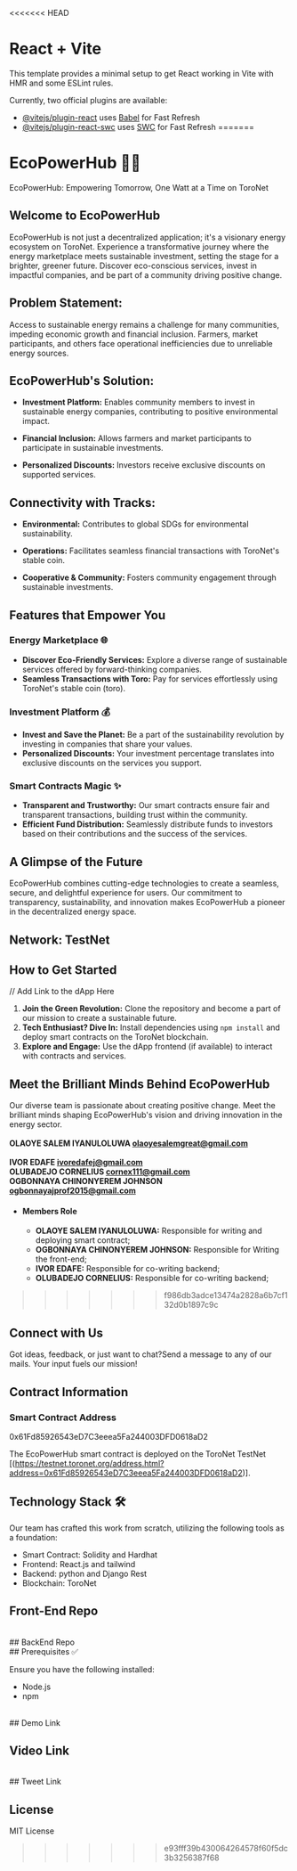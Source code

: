 <<<<<<< HEAD
# React + Vite

This template provides a minimal setup to get React working in Vite with HMR and some ESLint rules.

Currently, two official plugins are available:

- [@vitejs/plugin-react](https://github.com/vitejs/vite-plugin-react/blob/main/packages/plugin-react/README.md) uses [Babel](https://babeljs.io/) for Fast Refresh
- [@vitejs/plugin-react-swc](https://github.com/vitejs/vite-plugin-react-swc) uses [SWC](https://swc.rs/) for Fast Refresh
=======
# EcoPowerHub 🌱💡
EcoPowerHub: Empowering Tomorrow, One Watt at a Time on ToroNet
## Welcome to EcoPowerHub

EcoPowerHub is not just a decentralized application; it's a visionary energy ecosystem on ToroNet. Experience a transformative journey where the energy marketplace meets sustainable investment, setting the stage for a brighter, greener future. Discover eco-conscious services, invest in impactful companies, and be part of a community driving positive change.

## Problem Statement:

Access to sustainable energy remains a challenge for many communities, impeding economic growth and financial inclusion. Farmers, market participants, and others face operational inefficiencies due to unreliable energy sources.

## EcoPowerHub's Solution:

- **Investment Platform:** Enables community members to invest in sustainable energy companies, contributing to positive environmental impact.
  
- **Financial Inclusion:** Allows farmers and market participants to participate in sustainable investments.

- **Personalized Discounts:** Investors receive exclusive discounts on supported services.

## Connectivity with Tracks:

- **Environmental:** Contributes to global SDGs for environmental sustainability.

- **Operations:** Facilitates seamless financial transactions with ToroNet's stable coin.

- **Cooperative & Community:** Fosters community engagement through sustainable investments.



 
## Features that Empower You

### Energy Marketplace 🌐
- **Discover Eco-Friendly Services:** Explore a diverse range of sustainable services offered by forward-thinking companies.
- **Seamless Transactions with Toro:** Pay for services effortlessly using ToroNet's stable coin (toro).

### Investment Platform 💰
- **Invest and Save the Planet:** Be a part of the sustainability revolution by investing in companies that share your values.
- **Personalized Discounts:** Your investment percentage translates into exclusive discounts on the services you support.

### Smart Contracts Magic ✨
- **Transparent and Trustworthy:** Our smart contracts ensure fair and transparent transactions, building trust within the community.
- **Efficient Fund Distribution:** Seamlessly distribute funds to investors based on their contributions and the success of the services.

## A Glimpse of the Future

EcoPowerHub combines cutting-edge technologies to create a seamless, secure, and delightful experience for users. Our commitment to transparency, sustainability, and innovation makes EcoPowerHub a pioneer in the decentralized energy space.
## Network: TestNet

## How to Get Started
// Add Link to the dApp Here
1. **Join the Green Revolution:** Clone the repository and become a part of our mission to create a sustainable future.
2. **Tech Enthusiast? Dive In:** Install dependencies using `npm install` and deploy smart contracts on the ToroNet blockchain.
3. **Explore and Engage:** Use the dApp frontend (if available) to interact with contracts and services.

## Meet the Brilliant Minds Behind EcoPowerHub

Our diverse team is passionate about creating positive change. Meet the brilliant minds shaping EcoPowerHub's vision and driving innovation in the energy sector.
<br><br>
**OLAOYE SALEM IYANULOLUWA olaoyesalemgreat@gmail.com**
 <br><br>
 **IVOR  EDAFE  ivoredafej@gmail.com**
 <br>
  **OLUBADEJO CORNELIUS  cornex111@gmail.com**
 <br>
  **OGBONNAYA CHINONYEREM JOHNSON  ogbonnayajprof2015@gmail.com**
 <br>

 * #### Members Role

   - **OLAOYE SALEM IYANULOLUWA:** Responsible for writing and deploying smart contract;
   - **OGBONNAYA CHINONYEREM JOHNSON:** Responsible for Writing the front-end;
   - **IVOR EDAFE:** Responsible for co-writing backend;
   - **OLUBADEJO CORNELIUS:** Responsible for co-writing backend;

>>>>>>> f986db3adce13474a2828a6b7cf132d0b1897c9c

## Connect with Us

Got ideas, feedback, or just want to chat?Send a message to any of our mails. Your input fuels our mission!

## Contract Information

### Smart Contract Address
0x61Fd85926543eD7C3eeea5Fa244003DFD0618aD2

The EcoPowerHub smart contract is deployed on the ToroNet TestNet [(https://testnet.toronet.org/address.html?address=0x61Fd85926543eD7C3eeea5Fa244003DFD0618aD2)]. 


## Technology Stack 🛠️
 Our team has crafted this work from scratch, utilizing the following tools as a foundation:

- Smart Contract: Solidity and Hardhat
- Frontend: React.js and tailwind
- Backend: python and Django Rest
- Blockchain: ToroNet

## Front-End Repo
<br>
## BackEnd Repo

<br>
## Prerequisites ✅

Ensure you have the following installed:

- Node.js
- npm
<br>
 ## Demo Link
 <br>

## Video Link
<br>
## Tweet Link
<br>


 ## License
 MIT License

>>>>>>> e93fff39b430064264578f60f5dc3b3256387f68
